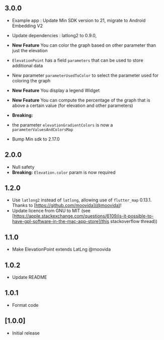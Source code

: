 ## 3.0.0
* Example app : Update Min SDK version to 21, migrate to Android Embedding V2
* Update dependencies : latlong2 to 0.9.0,

* **New Feature**  You can color the graph based on other parameter than just the elevation
* `ElevationPoint` has a field `parameters` that can be used to store additional data
* New parameter `parameterUsedToColor` to select the parameter used for coloring the graph
* **New Feature**  You display a legend Widget
* **New Feature**  You can compute the percentage of the graph that is above a certain value (for elevation and other parameters)

* **Breaking:** 
* the parameter `elevationGradientColors` is now a `parameterValuesAndColorsMap`
* Bump Min sdk to 2.17.0


## 2.0.0


* Null safety
* **Breaking:** `Elevation.color` param is now required

## 1.2.0

* Use `latlong2` instead of `latlong`, allowing use of `flutter_map` 0.13.1. Thanks to [https://github.com/moovida](@moovida)!
* Update licence from GNU to MIT (see [https://apple.stackexchange.com/questions/6109/is-it-possible-to-have-gpl-software-in-the-mac-app-store](this stackoverflow thread))

## 1.1.0

* Make ElevationPoint extends LatLng @moovida

## 1.0.2

* Update README

## 1.0.1

* Format code

## [1.0.0]

* Initial release
